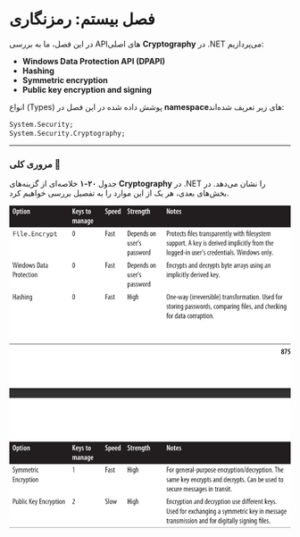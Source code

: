 # فصل بیستم:  رمزنگاری

در این فصل، ما به بررسی APIهای اصلی **Cryptography** در .NET می‌پردازیم:

* **Windows Data Protection API (DPAPI)**
* **Hashing**
* **Symmetric encryption**
* **Public key encryption and signing**

انواع (Types) پوشش داده شده در این فصل در **namespace**های زیر تعریف شده‌اند:

```
System.Security;
System.Security.Cryptography;
```

---

### مروری کلی 📑

جدول **۲۰-۱** خلاصه‌ای از گزینه‌های **Cryptography** در .NET را نشان می‌دهد. در بخش‌های بعدی، هر یک از این موارد را به تفصیل بررسی خواهیم کرد.

 <div align="center">
    
![Conventions-UsedThis-Book](../../assets/image/20/Table-20-1.jpeg) 
</div>

